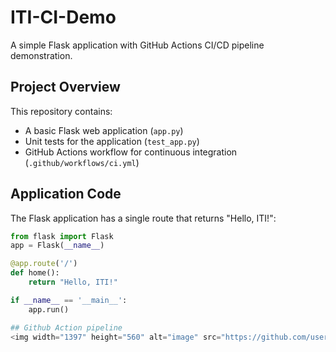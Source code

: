 # ITI-CI-Demo

A simple Flask application with GitHub Actions CI/CD pipeline demonstration.

## Project Overview

This repository contains:
- A basic Flask web application (`app.py`)
- Unit tests for the application (`test_app.py`)
- GitHub Actions workflow for continuous integration (`.github/workflows/ci.yml`)

## Application Code

The Flask application has a single route that returns "Hello, ITI!":

```python
from flask import Flask
app = Flask(__name__)

@app.route('/')
def home():
    return "Hello, ITI!"

if __name__ == '__main__':
    app.run()

## Github Action pipeline
<img width="1397" height="560" alt="image" src="https://github.com/user-attachments/assets/8c7623a8-d33c-485b-96fe-70947baa55aa" />

